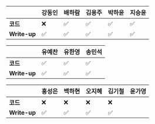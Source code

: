 |              | 강동인 | 배하람 | 김용주 | 박하윤 | 지승윤 |
| ------------ | ------ | ------ | ------ | ------ | ------|
| **코드**     |:x:|:white_check_mark:| :white_check_mark: |  ✅      |        ✅ |
| **Write-up** |✅|:white_check_mark:| :white_check_mark: |  ✅      |        ✅|

| 				| 유예찬 | 유한영 | 송민석 |
| ------------  | ------ | ------ | ------ |
| **코드** 	   |✅|✅ 		 |:white_check_mark:|
| **Write-up** |✅|✅		  |:white_check_mark:|

|              | 홍성은 | 백하현 | 오지혜 | 김기철 | 윤가영 |
| ------------ | ------ | ------ | ------ | ------ | ------------ |
| **코드**     |:x:|:x:| :x:  |    :x:    |        |
| **Write-up** |:white_check_mark:|:white_check_mark:| ✅  |   ✅     |        |

